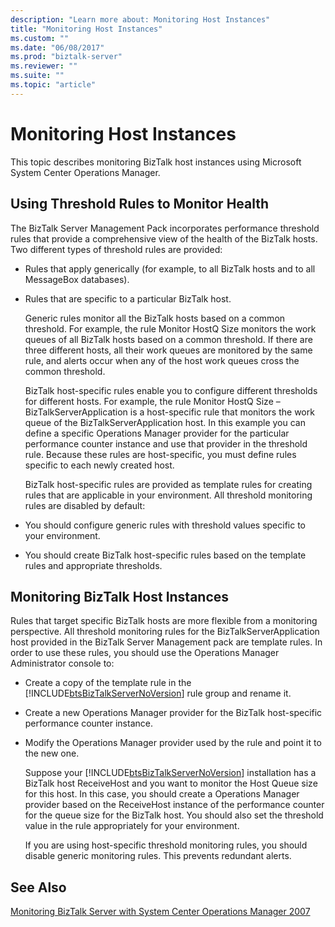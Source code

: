 ```yaml
---
description: "Learn more about: Monitoring Host Instances"
title: "Monitoring Host Instances"
ms.custom: ""
ms.date: "06/08/2017"
ms.prod: "biztalk-server"
ms.reviewer: ""
ms.suite: ""
ms.topic: "article"
---
```

# Monitoring Host Instances
This topic describes monitoring BizTalk host instances using Microsoft System Center Operations Manager.  
  
## Using Threshold Rules to Monitor Health  
 The BizTalk Server Management Pack incorporates performance threshold rules that provide a comprehensive view of the health of the BizTalk hosts. Two different types of threshold rules are provided:  
  
- Rules that apply generically (for example, to all BizTalk hosts and to all MessageBox databases).  
  
- Rules that are specific to a particular BizTalk host.  
  
  Generic rules monitor all the BizTalk hosts based on a common threshold. For example, the rule Monitor HostQ Size monitors the work queues of all BizTalk hosts based on a common threshold. If there are three different hosts, all their work queues are monitored by the same rule, and alerts occur when any of the host work queues cross the common threshold.  
  
  BizTalk host-specific rules enable you to configure different thresholds for different hosts. For example, the rule Monitor HostQ Size – BizTalkServerApplication is a host-specific rule that monitors the work queue of the BizTalkServerApplication host. In this example you can define a specific Operations Manager provider for the particular performance counter instance and use that provider in the threshold rule. Because these rules are host-specific, you must define rules specific to each newly created host.  
  
  BizTalk host-specific rules are provided as template rules for creating rules that are applicable in your environment. All threshold monitoring rules are disabled by default:  
  
- You should configure generic rules with threshold values specific to your environment.  
  
- You should create BizTalk host-specific rules based on the template rules and appropriate thresholds.  
  
## Monitoring BizTalk Host Instances  
 Rules that target specific BizTalk hosts are more flexible from a monitoring perspective. All threshold monitoring rules for the BizTalkServerApplication host provided in the BizTalk Server Management pack are template rules. In order to use these rules, you should use the Operations Manager Administrator console to:  
  
- Create a copy of the template rule in the [!INCLUDE[btsBizTalkServerNoVersion](../includes/btsbiztalkservernoversion-md.md)] rule group and rename it.  
  
- Create a new Operations Manager provider for the BizTalk host-specific performance counter instance.  
  
- Modify the Operations Manager provider used by the rule and point it to the new one.  
  
  Suppose your [!INCLUDE[btsBizTalkServerNoVersion](../includes/btsbiztalkservernoversion-md.md)] installation has a BizTalk host ReceiveHost and you want to monitor the Host Queue size for this host. In this case, you should create a Operations Manager provider based on the ReceiveHost instance of the performance counter for the queue size for the BizTalk host. You should also set the threshold value in the rule appropriately for your environment.  
  
  If you are using host-specific threshold monitoring rules, you should disable generic monitoring rules. This prevents redundant alerts.  
  
## See Also  
 [Monitoring BizTalk Server with System Center Operations Manager 2007](../technical-guides/monitoring-biztalk-server-with-system-center-operations-manager-2007.md)
